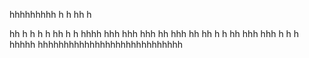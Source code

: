 hhhhhhhhh
h
h
hh
h

hh
h
h
h
h
hh
h
h
hhhh
hhh
hhh
hhh
hh
hhh
hh
hh
h
h
hh
hhh
hhh
h
h
h
hhhhh
hhhhhhhhhhhhhhhhhhhhhhhhhhhh



















